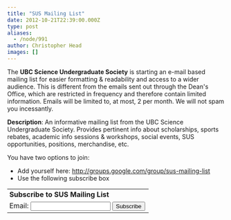 ```yaml
---
title: "SUS Mailing List"
date: 2012-10-21T22:39:00.000Z
type: post
aliases:
  - /node/991
author: Christopher Head
images: []
---
```


<div class="field field-name-body field-type-text-with-summary field-label-hidden"><div class="field-items"><div class="field-item even"><p>The <strong>UBC Science Undergraduate Society</strong> is starting an e-mail based mailing list for easier formatting &amp; readability and access to a wider audience. This is different from the emails sent out through the Dean&apos;s Office, which are restricted in frequency and therefore contain limited information. Emails will be limited to, at most, 2 per month. We will not spam you incessantly.</p>
<p><strong>Description</strong>: An informative mailing list from the UBC Science Undergraduate Society. Provides pertinent info about scholarships, sports rebates, academic info sessions &amp; workshops, social events, SUS opportunities, positions, merchandise, etc.</p>
<p>You have two options to join:</p>
<ul>
<li>Add yourself here: <a href="https://groups.google.com/group/sus-mailing-list">http://groups.google.com/group/sus-mailing-list</a></li>
<li>Use the following subscribe box</li>
</ul>
<table border="0">
<tbody><tr>
<td style="padding-left: 5px">
  <b>Subscribe to SUS Mailing List</b>
  </td>
</tr>
<form action="https://groups.google.com/group/sus-mailing-list/boxsubscribe"></form>
<tr>
<td style="padding-left: 5px;">
  Email: <input type="text" name="email"> <input type="submit" name="sub" value="Subscribe">
  </td>
</tr>

</tbody></table>
</div></div></div>    <footer>
          </footer>
